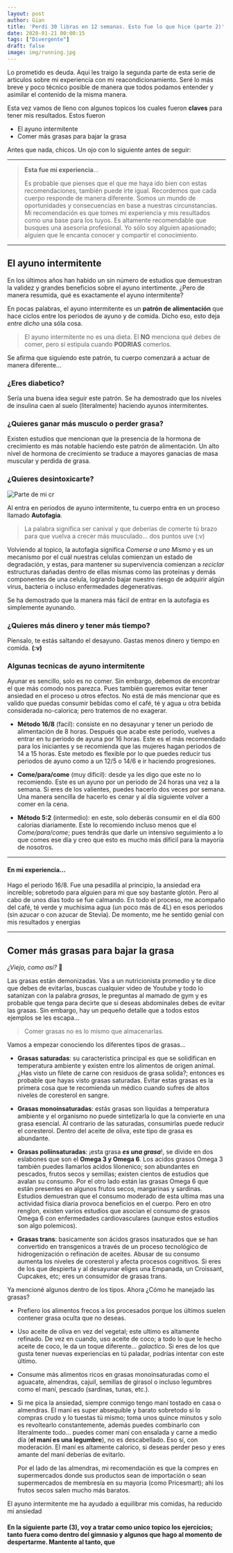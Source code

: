 ```yaml
---
layout: post
author: Gian
title: 'Perdí 30 libras en 12 semanas. Esto fue lo que hice (parte 2)'
date: 2020-01-21 00:00:15
tags: ["Divergente"]
draft: false
image: img/running.jpg
---
```


Lo prometido es deuda. Aqui les traigo la segunda parte de esta serie de articulos sobre mi experiencia con mi reacondicionamiento. Seré lo más breve y poco técnico posible de manera que todos podamos entender y asimilar el contenido de la misma manera.

Esta vez vamos de lleno con algunos topicos los cuales fueron **claves** para tener mis resultados. Estos fueron

- El ayuno intermitente
- Comer más grasas para bajar la grasa

Antes que nada, chicos. Un ojo con lo siguiente antes de seguir:
<hr />

>**Esta fue mi experiencia**...
>
> Es probable que pienses que el que me haya ido bien con estas recomendaciones, también puede irte igual. Recordemos que cada cuerpo responde de manera diferente. Somos un mundo de oportunidades y consecuencias en base a nuestras circunstancias. Mi recomendación es que tomes mi experiencia y mis resultados como una base para los tuyos. Es altamente recomendable que busques una asesoria profesional. Yo sólo soy alguien apasionado; alguien que le encanta conocer y compartir el conocimiento.

<hr />

## El ayuno intermitente

En los últimos años han habido un sin número de estudios que demuestran la validez y grandes beneficios sobre el ayuno intertimente. ¿Pero de manera resumida, qué es exactamente el ayuno intermitente?

En pocas palabras, el ayuno intermitente es un **patrón de alimentación** que hace ciclos entre los periodos de ayuno y de comida. Dicho eso, esto deja *entre dicho* una sóla cosa.

> El ayuno intermitente no es una dieta. El **NO** menciona qué debes de comer, pero sí estipula cuando **PODRIAS** comerlos.

Se afirma que siguiendo este patrón, tu cuerpo comenzará a actuar de manera diferente...

### ¿Eres diabetico? 
Sería una buena idea seguir este patrón. Se ha demostrado que los niveles de insulina caen al suelo (literalmente) haciendo ayunos intermitentes.

### ¿Quieres ganar más musculo o perder grasa?
Existen estudios que mencionan que la presencia de la hormona de crecimiento es más notable haciendo este patrón de alimentación. Un alto nivel de hormona de crecimiento se traduce a mayores ganacias de masa muscular y perdida de grasa.

### ¿Quieres desintoxicarte?
![Parte de mi cr](img/autofagia.jpg)

Al entra en periodos de ayuno intermitente, tu cuerpo entra en un proceso llamado **Autofagia**.

>La palabra significa ser canival y que deberías de comerte tú brazo para que vuelva a crecer más musculado... dos puntos uve (:v)

Volviendo al topico, la autofagia significa *Comerse a uno Mismo* y es un mecanismo por el cuál nuestras celulas comienzan un estado de degradación, y estas, para mantener su supervivencia comienzan a *reciclar* estructuras dañadas dentro de ellas mismas como las proteínas y demás componentes de una celula, logrando bajar nuestro riesgo de adquirir algún virus, bacteria o incluso enfermedades degenerativas.

Se ha demostrado que la manera más fácil de entrar en la autofagia es simplemente ayunando.

### ¿Quieres más dinero y tener más tiempo?
Píensalo, te estás saltando el desayuno. Gastas menos dinero y tiempo en comida. **(:v)**

### Algunas tecnicas de ayuno intermitente

Ayunar es sencillo, solo es no comer. Sin embargo, debemos de encontrar el que más comodo nos parezca. Pues también queremos evitar tener ansiedad en el proceso u otros efectos. No está de más mencionar que es valido que puedas consumir bebidas como el café, té y agua u otra bebida considerada no-calorica; pero tratemos de no exagerar.

- **Método 16/8** (facil): consiste en no desayunar y tener un periodo de alimentación de 8 horas. Después que acabe este periodo, vuelves a entrar en tu periodo de ayuna por 16 horas. Este es el más recomendado para los iniciantes y se recomienda que las mujeres hagan periodos de 14 a 15 horas. Este metodo es flexible por lo que puedes reducir tus periodos de ayuno como a un 12/5 o 14/6 e ir haciendo progresiones.

- **Come/para/come** (muy dificil): desde ya les digo que este no lo recomiendo. Este es un ayuno por un periodo de 24 horas una vez a la semana. Si eres de los valientes, puedes hacerlo dos veces por semana. Una manera sencilla de hacerlo es cenar y al día siguiente volver a comer en la cena.

- **Método 5:2** (intermedio): en este, solo deberás consumir en el día 600 calorias diariamente. Este lo recomiendo incluso menos que el *Come/para/come*; pues tendrás que darle un intensivo seguimiento a lo que comes ese día y creo que esto es mucho más dificil para la mayoría de nosotros.

<hr />

#### En mi experiencia...
Hago el periodo 16/8. Fue una pesadilla al principio, la ansiedad era increible; sobretodo para alguien para mi que soy bastante glotón. Pero al cabo de unos días todo se fue calmando. En todo el proceso, me acompaño del café, té verde y muchisima agua (un poco más de 4L) en esos periodos (sin azucar o con azucar de Stevia). De momento, me he sentido genial con mis resultados y energias

<hr />

## Comer más grasas para bajar la grasa
*¿Viejo, como así?* 🤔

Las grasas están demonizadas. Vas a un nutricionista promedio y te dice que debes de evitarlas, buscas cualquier video de Youtube y todo lo satanizan con la palabra *grasas*, le preguntas al mamado de gym y es probable que tenga para decirte que si deseas abdominales debes de evitar las grasas. Sin embargo, hay un pequeño detalle que a todos estos ejemplos se les escapa...

 > Comer grasas no es lo mismo que almacenarlas.

Vamos a empezar conociendo los diferentes tipos de grasas...

-   **Grasas saturadas**: su caracteristica principal es que se solidifican en temperatura ambiente y existen entre los alimentos de origen animal. ¿Has visto un filete de carne con residuos de grasa solida?; entonces es probable que hayas visto grasas saturadas. Evitar estas grasas es la primera cosa que te recomienda un médico cuando sufres de altos niveles de coresterol en sangre.

-   **Grasas monoinsaturadas**: estás grasas son líquidas a temperatura ambiente y el organismo no puede sintetizarla lo que la convierte en una grasa esencial. Al contrario de las saturadas, consumirlas puede reducir el coresterol. Dentro del aceite de oliva, este tipo de grasa es abundante.

-   **Grasas poliinsaturadas**: ¡esta grasa ***es una grasa***!, se divide en dos eslabones que son el **Omega 3 y Omega 6**. Los acidos grasos Omega 3 también puedes llamarlos acidos lilonenico; son abundantes en pescados, frutos secos y semillas; existen cientos de estudios que avalan su consumo. Por el otro lado están las grasas Omega 6 que están presentes en algunos frutos secos, margarinas y sardinas. Estudios demuestran que el consumo moderado de esta ultima mas una actividad fisica diaria provoca beneficios en el cuerpo. Pero en otro renglon, existen varios estudios que asocian el consumo de grasos Omega 6 con enfermedades cardiovasculares (aunque estos estudios son algo polemicos).

-   **Grasas trans**: basicamente son ácidos grasos insaturados que se han convertido en transgenicos a través de un proceso tecnológico de hidrogenización o refinación de aceites. Abusar de su consumo aumenta los niveles de coresterol y afecta procesos cognitivos. Si eres de los que despierta y al desayunar eliges una Empanada, un Croissant, Cupcakes, etc; eres un consumidor de grasas trans.

Ya mencioné algunos dentro de los tipos. Ahora ¿Cómo he manejado las grasas?
  
- Prefiero los alimentos frecos a los procesados porque los últimos suelen contener grasa oculta que no deseas.
- Uso aceite de oliva en vez del vegetal; este ultimo es altamente refinado. De vez en cuando, uso aceite de coco; a todo lo que le hecho aceite de coco, le da un toque diferente... *galactico*. Si eres de los que gusta tener nuevas experiencias en tú paladar, podrías intentar con este último.
- Consume más alimentos ricos en grasas monoinsaturadas como el aguacate, almendras, cajuil, semillas de girasol o incluso legumbres como el maní, pescado (sardinas, tunas, etc.).
- Si me pica la ansiedad, siempre conmigo tengo maní tostado en casa o almendras. El maní es super absequible y barato sobretodo si lo compras crudo y lo tuestas tú mismo; toma unos quince minutos y solo es revoltearlo constantemente, además puedes combinarlo con literalmente todo... puedes comer maní con ensalada y carne a medio día (**el maní es una legumbre**), no es descabellado. Eso sí, con moderación. El maní es altamente calorico, si deseas perder peso y eres amante del maní deberías de evitarlo.

    Por el lado de las almendras, mi recomendación es que la compres en supermercados donde sus productos sean de importación o sean supermercados de membresía en su mayoria (como Pricesmart); ahi los frutos secos salen mucho más baratos.

El ayuno intermitente me ha ayudado a equilibrar mis comidas, ha reducido mi ansiedad 

#### En la siguiente parte (3), voy a tratar como unico topico los ejercicios; tanto fuera como dentro del gimnasio y algunos que hago al momento de despertarme. Mantente al tanto, que 
